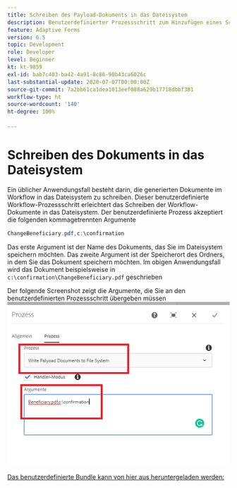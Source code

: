 ```yaml
---
title: Schreiben des Payload-Dokuments in das Dateisystem
description: Benutzerdefinierter Prozessschritt zum Hinzufügen eines Schreibdokuments zum Dateisystem, das sich unter dem Payload-Ordner befindet
feature: Adaptive Forms
version: 6.5
topic: Development
role: Developer
level: Beginner
kt: kt-9859
exl-id: bab7c403-ba42-4a91-8c86-90b43ca6026c
last-substantial-update: 2020-07-07T00:00:00Z
source-git-commit: 7a2bb61ca1dea1013eef088a629b17718dbbf381
workflow-type: ht
source-wordcount: '140'
ht-degree: 100%

---
```


# Schreiben des Dokuments in das Dateisystem

Ein üblicher Anwendungsfall besteht darin, die generierten Dokumente im Workflow in das Dateisystem zu schreiben.
Dieser benutzerdefinierte Workflow-Prozessschritt erleichtert das Schreiben der Workflow-Dokumente in das Dateisystem.
Der benutzerdefinierte Prozess akzeptiert die folgenden kommagetrennten Argumente

```java
ChangeBeneficiary.pdf,c:\confirmation
```

Das erste Argument ist der Name des Dokuments, das Sie im Dateisystem speichern möchten. Das zweite Argument ist der Speicherort des Ordners, in dem Sie das Dokument speichern möchten. Im obigen Anwendungsfall wird das Dokument beispielsweise in `c:\confirmation\ChangeBeneficiary.pdf` geschrieben

Der folgende Screenshot zeigt die Argumente, die Sie an den benutzerdefinierten Prozessschritt übergeben müssen
![write-payload-file-system](assets/write-payload-file-system.png)

[Das benutzerdefinierte Bundle kann von hier aus heruntergeladen werden:](/help/forms/assets/common-osgi-bundles/SetValueApp.core-1.0-SNAPSHOT.jar)

